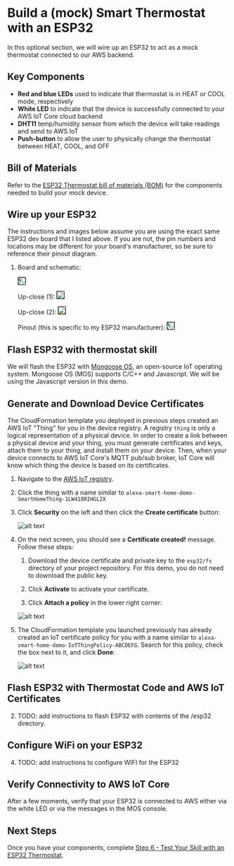 # Build a (mock) Smart Thermostat with an ESP32

In this optional section, we will wire up an ESP32 to act as a mock thermostat connected to our AWS backend. 

## Key Components

* **Red and blue LEDs** used to indicate that thermostat is in HEAT or COOL mode, respectively
* **White LED** to indicate that the device is successfully connected to your AWS IoT Core cloud backend
* **DHT11** temp/humidity sensor from which the device will take readings and send to AWS IoT
* **Push-button** to allow the user to physically change the thermostat between HEAT, COOL, and OFF

## Bill of Materials

Refer to the [ESP32 Thermostat bill of materials (BOM)](./05a-esp32-parts-list.md) for the components needed to build your mock device.

## Wire up your ESP32

The instructions and images below assume you are using the exact same ESP32 dev board that I listed above. If you are not, the pin numbers and locations may be different for your board's manufacturer, so be sure to reference their pinout diagram. 

1. Board and schematic: 

    <img src="./../images/board_and_schematic.jpg" border="1" style="border-color: black;transform:rotate(90deg);">

    Up-close (1): 
    <img src="./../images/circuit-1.jpg" border="1" style="border-color: black">

    Up-close (2): 
    <img src="./../images/circuit-2.jpg" border="1" style="border-color: black;">

    Pinout (this is specific to my ESP32 manufacturer): 
    <img src="./../images/pinout.jpg" border="1" style="border-color: black;transform:rotate(90deg);">

## Flash ESP32 with thermostat skill

We will flash the ESP32 with [Mongoose OS](https://mongoose-os.com/), an open-source IoT operating system. Mongoose OS (MOS) supports C/C++ and Javascript. We will be using the Javascript version in this demo.  

## Generate and Download Device Certificates

The CloudFormation template you deployed in previous steps created an AWS IoT "Thing" for you in the device registry. A registry `thing` is only a logical representation of a physical device. In order to create a link between a physical device and your thing, you must generate certificates and keys, attach them to your thing, and install them on your device. Then, when your device connects to AWS IoT Core's MQTT pub/sub broker, IoT Core will know which thing the device is based on its certificates. 

1. Navigate to the [AWS IoT registry](https://us-east-1.console.aws.amazon.com/iot/home#/thinghub).

2. Click the thing with a name similar to  `alexa-smart-home-demo-SmartHomeThing-1LW418RIHGL2X`

3. Click **Security** on the left and then click the **Create certificate** button:

    ![alt text](./../images/cert-01.png)

4. On the next screen, you should see a **Certificate created!** message. Follow these steps: 

    1. Download the device certificate and private key to the `esp32/fs` directory of your project repository. For this demo, you do not need to download the public key.

    2. Click **Activate** to activate your certificate. 

    3. Click **Attach a policy** in the lower right corner:

    ![alt text](./../images/cert-02.png)

5. The CloudFormation template you launched previously has already created an IoT certificate policy for you with a name similar to `alexa-smart-home-demo-IoTThingPolicy-ABCDEFG`. Search for this policy, check the box next to it, and click **Done**:

    ![alt text](./../images/cert-03.png)

## Flash ESP32 with Thermostat Code and AWS IoT Certificates
2. TODO: add instructions to flash ESP32 with contents of the /esp32 directory. 

## Configure WiFi on your ESP32
4. TODO: add instructions to configure WIFI for the ESP32

## Verify Connectivity to AWS IoT Core
After a few moments, verify that your ESP32 is connected to AWS either via the white LED or via the messages in the MOS console.

## Next Steps

Once you have your components, complete [Step 6 - Test Your Skill with an ESP32 Thermostat](./06-test-skill-with-esp32.md).